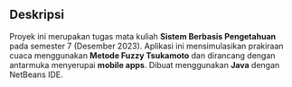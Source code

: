 ## Deskripsi
Proyek ini merupakan tugas mata kuliah **Sistem Berbasis Pengetahuan** pada semester 7 (Desember 2023). Aplikasi ini mensimulasikan prakiraan cuaca menggunakan **Metode Fuzzy Tsukamoto** dan dirancang dengan antarmuka menyerupai **mobile apps**. Dibuat menggunakan **Java** dengan NetBeans IDE.
